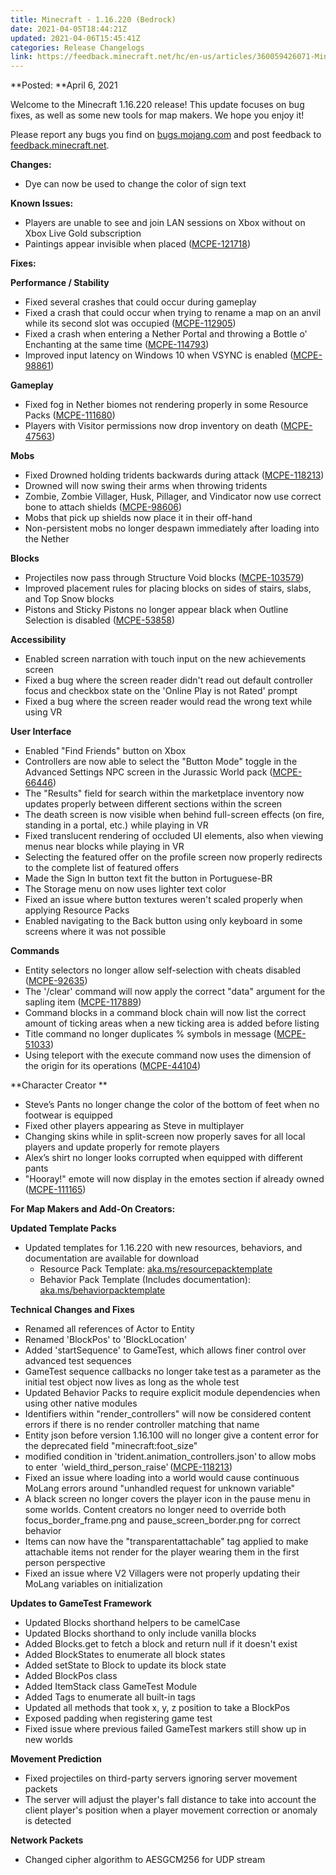 ```yaml
---
title: Minecraft - 1.16.220 (Bedrock)
date: 2021-04-05T18:44:21Z
updated: 2021-04-06T15:45:41Z
categories: Release Changelogs
link: https://feedback.minecraft.net/hc/en-us/articles/360059426071-Minecraft-1-16-220-Bedrock-
---
```


**Posted: **April 6, 2021

Welcome to the Minecraft 1.16.220 release! This update focuses on bug fixes, as well as some new tools for map makers. We hope you enjoy it!

Please report any bugs you find on [bugs.mojang.com](https://bugs.mojang.com/) and post feedback to [feedback.minecraft.net](https://feedback.minecraft.net/).  
  

**Changes:**

- Dye can now be used to change the color of sign text  
    

**Known Issues:**

- Players are unable to see and join LAN sessions on Xbox without on Xbox Live Gold subscription
- Paintings appear invisible when placed ([MCPE-121718](https://bugs.mojang.com/browse/MCPE-121718))  
    

**Fixes:**

**Performance / Stability**

- Fixed several crashes that could occur during gameplay
- Fixed a crash that could occur when trying to rename a map on an anvil while its second slot was occupied ([MCPE-112905](https://bugs.mojang.com/browse/MCPE-112905))
- Fixed a crash when entering a Nether Portal and throwing a Bottle o' Enchanting at the same time ([MCPE-114793](https://bugs.mojang.com/browse/MCPE-114793))
- Improved input latency on Windows 10 when VSYNC is enabled ([MCPE-98861](https://bugs.mojang.com/browse/MCPE-98861))

**Gameplay**

- Fixed fog in Nether biomes not rendering properly in some Resource Packs ([MCPE-111680](https://bugs.mojang.com/browse/MCPE-111680))
- Players with Visitor permissions now drop inventory on death ([MCPE-47563](https://bugs.mojang.com/browse/MCPE-47563))

**Mobs**

- Fixed Drowned holding tridents backwards during attack ([MCPE-118213](https://bugs.mojang.com/browse/MCPE-118213))
- Drowned will now swing their arms when throwing tridents
- Zombie, Zombie Villager, Husk, Pillager, and Vindicator now use correct bone to attach shields ([MCPE-98606](https://bugs.mojang.com/browse/MCPE-98606))
- Mobs that pick up shields now place it in their off-hand
- Non-persistent mobs no longer despawn immediately after loading into the Nether

**Blocks**

- Projectiles now pass through Structure Void blocks ([MCPE-103579](https://bugs.mojang.com/browse/MCPE-103579))
- Improved placement rules for placing blocks on sides of stairs, slabs, and Top Snow blocks
- Pistons and Sticky Pistons no longer appear black when Outline Selection is disabled ([MCPE-53858](https://bugs.mojang.com/browse/MCPE-53858))

**Accessibility**

- Enabled screen narration with touch input on the new achievements screen
- Fixed a bug where the screen reader didn't read out default controller focus and checkbox state on the 'Online Play is not Rated' prompt
- Fixed a bug where the screen reader would read the wrong text while using VR

**User Interface**

- Enabled "Find Friends" button on Xbox
- Controllers are now able to select the "Button Mode" toggle in the Advanced Settings NPC screen in the Jurassic World pack ([MCPE-66446](https://bugs.mojang.com/browse/MCPE-66446))
- The "Results" field for search within the marketplace inventory now updates properly between different sections within the screen
- The death screen is now visible when behind full-screen effects (on fire, standing in a portal, etc.) while playing in VR
- Fixed translucent rendering of occluded UI elements, also when viewing menus near blocks while playing in VR
- Selecting the featured offer on the profile screen now properly redirects to the complete list of featured offers
- Made the Sign In button text fit the button in Portuguese-BR
- The Storage menu on now uses lighter text color
- Fixed an issue where button textures weren't scaled properly when applying Resource Packs
- Enabled navigating to the Back button using only keyboard in some screens where it was not possible

**Commands** 

- Entity selectors no longer allow self-selection with cheats disabled ([MCPE-92635](https://bugs.mojang.com/browse/MCPE-92635))
- The '/clear' command will now apply the correct "data" argument for the sapling item ([MCPE-117889](https://bugs.mojang.com/browse/MCPE-117889))
- Command blocks in a command block chain will now list the correct amount of ticking areas when a new ticking area is added before listing
- Title command no longer duplicates % symbols in message ([MCPE-51033](https://bugs.mojang.com/browse/MCPE-51033))
- Using teleport with the execute command now uses the dimension of the origin for its operations ([MCPE-44104](https://bugs.mojang.com/browse/MCPE-44104))

**Character Creator **

- Steve’s Pants no longer change the color of the bottom of feet when no footwear is equipped
- Fixed other players appearing as Steve in multiplayer
- Changing skins while in split-screen now properly saves for all local players and update properly for remote players
- Alex’s shirt no longer looks corrupted when equipped with different pants
- "Hooray!" emote will now display in the emotes section if already owned ([MCPE-111165](https://bugs.mojang.com/browse/MCPE-111165))  
    

**For Map Makers and Add-On Creators:**

**Updated Template Packs**

- Updated templates for 1.16.220 with new resources, behaviors, and documentation are available for download
  - Resource Pack Template: [aka.ms/resourcepacktemplate](https://aka.ms/resourcepacktemplate)
  - Behavior Pack Template (Includes documentation): [aka.ms/behaviorpacktemplate](https://aka.ms/behaviorpacktemplate)

**Technical Changes and Fixes**

- Renamed all references of Actor to Entity
- Renamed 'BlockPos' to 'BlockLocation'
- Added 'startSequence' to GameTest, which allows finer control over advanced test sequences
- GameTest sequence callbacks no longer take test as a parameter as the initial test object now lives as long as the whole test
- Updated Behavior Packs to require explicit module dependencies when using other native modules
- Identifiers within "render_controllers" will now be considered content errors if there is no render controller matching that name
- Entity json before version 1.16.100 will no longer give a content error for the deprecated field "minecraft:foot_size"
- modified condition in 'trident.animation_controllers.json' to allow mobs to enter  'wield_third_person_raise' ([MCPE-118213](https://bugs.mojang.com/browse/MCPE-118213))
- Fixed an issue where loading into a world would cause continuous MoLang errors around "unhandled request for unknown variable"
- A black screen no longer covers the player icon in the pause menu in some worlds. Content creators no longer need to override both focus_border_frame.png and pause_screen_border.png for correct behavior
- Items can now have the "transparentattachable" tag applied to make attachable items not render for the player wearing them in the first person perspective
- Fixed an issue where V2 Villagers were not properly updating their MoLang variables on initialization

**Updates to GameTest Framework**

- Updated Blocks shorthand helpers to be camelCase
- Updated Blocks shorthand to only include vanilla blocks
- Added Blocks.get to fetch a block and return null if it doesn't exist
- Added BlockStates to enumerate all block states
- Added setState to Block to update its block state
- Added BlockPos class
- Added ItemStack class GameTest Module
- Added Tags to enumerate all built-in tags
- Updated all methods that took x, y, z position to take a BlockPos
- Exposed padding when registering game test
- Fixed issue where previous failed GameTest markers still show up in new worlds

**Movement Prediction**

- Fixed projectiles on third-party servers ignoring server movement packets
- The server will adjust the player's fall distance to take into account the client player's position when a player movement correction or anomaly is detected

**Network Packets**

- Changed cipher algorithm to AESGCM256 for UDP stream
